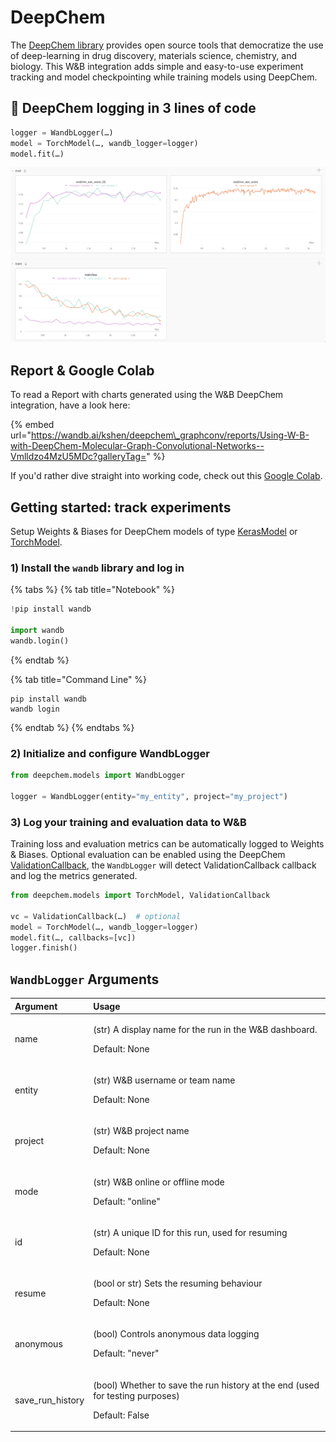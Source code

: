 # DeepChem

The [DeepChem library](https://github.com/deepchem/deepchem) provides open source tools that democratize the use of deep-learning in drug discovery, materials science, chemistry, and biology. This W&B integration adds simple and easy-to-use experiment tracking and model checkpointing  while training models using DeepChem.

## 🧪 DeepChem logging in 3 lines of code

```python
logger = WandbLogger(…)
model = TorchModel(…, wandb_logger=logger)
model.fit(…)
```

![](../../../.gitbook/assets/cd.png)

## Report & Google Colab

To read a Report with charts generated using the W&B DeepChem integration, have a look here:

{% embed url="https://wandb.ai/kshen/deepchem\_graphconv/reports/Using-W-B-with-DeepChem-Molecular-Graph-Convolutional-Networks--Vmlldzo4MzU5MDc?galleryTag=" %}

If you'd rather dive straight into working code, check out this [Google Colab](https://colab.research.google.com/drive/14FKoN4pOileKTvmdcTdhwzcSMzPzPtKj?usp=sharing#scrollTo=1_ZMHcO7Awcc).

## Getting started: track experiments

Setup Weights & Biases for DeepChem models of type [KerasModel](https://deepchem.readthedocs.io/en/latest/api_reference/models.html#keras-models) or [TorchModel](https://deepchem.readthedocs.io/en/latest/api_reference/models.html#pytorch-models).

### **1\) Install the `wandb` library and log in**

{% tabs %}
{% tab title="Notebook" %}
```python
!pip install wandb

import wandb
wandb.login()
```
{% endtab %}

{% tab title="Command Line" %}
```
pip install wandb
wandb login
```
{% endtab %}
{% endtabs %}

### 2\) Initialize and configure WandbLogger

```python
from deepchem.models import WandbLogger 

logger = WandbLogger(entity="my_entity", project="my_project")
```

### **3\) Log your training and evaluation data to W&B**

Training loss and evaluation metrics can be automatically logged to Weights & Biases. Optional evaluation can be enabled using the DeepChem [ValidationCallback](https://github.com/deepchem/deepchem/blob/master/deepchem/models/callbacks.py), the `WandbLogger` will detect ValidationCallback callback and log the metrics generated.

```python
from deepchem.models import TorchModel, ValidationCallback

vc = ValidationCallback(…)  # optional
model = TorchModel(…, wandb_logger=logger)
model.fit(…, callbacks=[vc]) 
logger.finish()
```

## `WandbLogger` Arguments

<table>
  <thead>
    <tr>
      <th style="text-align:left">Argument</th>
      <th style="text-align:left">Usage</th>
    </tr>
  </thead>
  <tbody>
    <tr>
      <td style="text-align:left">name</td>
      <td style="text-align:left">
        <p>(str) A display name for the run in the W&amp;B dashboard.</p>
        <p>Default: None</p>
      </td>
    </tr>
    <tr>
      <td style="text-align:left">entity</td>
      <td style="text-align:left">
        <p>(str) W&amp;B username or team name</p>
        <p>Default: None</p>
      </td>
    </tr>
    <tr>
      <td style="text-align:left">project</td>
      <td style="text-align:left">
        <p>(str) W&amp;B project name</p>
        <p>Default: None</p>
      </td>
    </tr>
    <tr>
      <td style="text-align:left">mode</td>
      <td style="text-align:left">
        <p>(str) W&amp;B online or offline mode</p>
        <p>Default: &quot;online&quot;</p>
      </td>
    </tr>
    <tr>
      <td style="text-align:left">id</td>
      <td style="text-align:left">
        <p>(str) A unique ID for this run, used for resuming</p>
        <p>Default: None</p>
      </td>
    </tr>
    <tr>
      <td style="text-align:left">resume</td>
      <td style="text-align:left">
        <p>(bool or str) Sets the resuming behaviour</p>
        <p>Default: None</p>
      </td>
    </tr>
    <tr>
      <td style="text-align:left">anonymous</td>
      <td style="text-align:left">
        <p>(bool) Controls anonymous data logging</p>
        <p>Default: &quot;never&quot;</p>
      </td>
    </tr>
    <tr>
      <td style="text-align:left">save_run<em>_</em>history</td>
      <td style="text-align:left">
        <p>(bool) Whether to save the run history at the end (used for testing purposes)</p>
        <p>Default: False</p>
      </td>
    </tr>
  </tbody>
</table>



